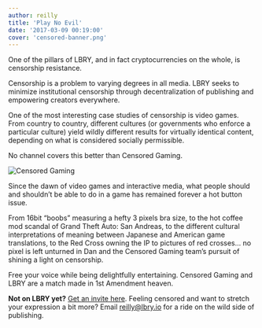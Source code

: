 ```yaml
---
author: reilly
title: 'Play No Evil'
date: '2017-03-09 00:19:00'
cover: 'censored-banner.png'
---
```

One of the pillars of LBRY, and in fact cryptocurrencies on the whole, is censorship resistance.

Censorship is a problem to varying degrees in all media. LBRY seeks to minimize institutional censorship through decentralization of publishing and empowering creators everywhere.

One of the most interesting case studies of censorship is video games. From country to country, different cultures (or governments who enforce a particular culture) yield wildly different results for virtually identical content, depending on what is considered socially permissible.

No channel covers this better than Censored Gaming.

![Censored Gaming](/img/news/censored-inline2.jpg)

Since the dawn of video games and interactive media, what people should and shouldn’t be able to do in a game has remained forever a hot button issue.

From 16bit “boobs” measuring a hefty 3 pixels bra size, to the hot coffee mod scandal of Grand Theft Auto: San Andreas, to the different cultural interpretations of meaning between Japanese and American game translations, to the Red Cross owning the IP to pictures of red crosses... no pixel is left unturned in Dan and the Censored Gaming team’s pursuit of shining a light on censorship.

Free your voice while being delightfully entertaining. Censored Gaming and LBRY are a match made in 1st Amendment heaven.

**Not on LBRY yet?** [Get an invite here](https://lbry.io/get). Feeling censored and want to stretch your expression a bit more? Email reilly@lbry.io for a ride on the wild side of publishing.
